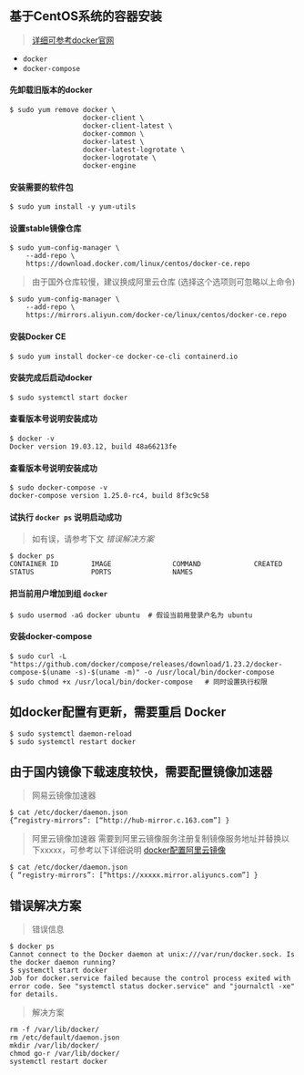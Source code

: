## 基于CentOS系统的容器安装
> [详细可参考docker官网](https://docs.docker.com/engine/install/centos/)

- `docker`
- `docker-compose`

####  先卸载旧版本的docker
```shell
$ sudo yum remove docker \
                  docker-client \
                  docker-client-latest \
                  docker-common \
                  docker-latest \
                  docker-latest-logrotate \
                  docker-logrotate \
                  docker-engine
```

####  安装需要的软件包
```shell
$ sudo yum install -y yum-utils
```

####  设置stable镜像仓库
```shell
$ sudo yum-config-manager \
    --add-repo \
    https://download.docker.com/linux/centos/docker-ce.repo
```
> 由于国外仓库较慢，建议换成阿里云仓库 (选择这个选项则可忽略以上命令)
```shell
$ sudo yum-config-manager \
    --add-repo \
    https://mirrors.aliyun.com/docker-ce/linux/centos/docker-ce.repo
```

####  安装Docker CE
```shell
$ sudo yum install docker-ce docker-ce-cli containerd.io
```

####  安装完成后启动docker
```shell
$ sudo systemctl start docker
```

#### 查看版本号说明安装成功 
```shell
$ docker -v
Docker version 19.03.12, build 48a66213fe
```

####  查看版本号说明安装成功
```shell
$ sudo docker-compose -v
docker-compose version 1.25.0-rc4, build 8f3c9c58
```

#### 试执行 `docker ps` 说明启动成功
> 如有误，请参考下文 *错误解决方案*
```shell
$ docker ps
CONTAINER ID        IMAGE               COMMAND             CREATED             STATUS              PORTS               NAMES
```

#### 把当前用户增加到组 `docker`
```shell
$ sudo usermod -aG docker ubuntu  # 假设当前用登录户名为 ubuntu
```

#### 安装docker-compose
```shell
$ sudo curl -L "https://github.com/docker/compose/releases/download/1.23.2/docker-compose-$(uname -s)-$(uname -m)" -o /usr/local/bin/docker-compose
$ sudo chmod +x /usr/local/bin/docker-compose   # 同时设置执行权限
```

## 如docker配置有更新，需要重启 Docker
```shell
$ sudo systemctl daemon-reload
$ sudo systemctl restart docker
```

## 由于国内镜像下载速度较快，需要配置镜像加速器
> 网易云镜像加速器
```shell
$ cat /etc/docker/daemon.json
{“registry-mirrors”: [“http://hub-mirror.c.163.com”] }
```

> 阿里云镜像加速器
> 需要到阿里云镜像服务注册复制镜像服务地址并替换以下xxxxx，可参考以下详细说明
> [docker配置阿里云镜像](https://blog.csdn.net/Baichi_00/article/details/102509012)
```shell
$ cat /etc/docker/daemon.json
{ “registry-mirrors”: [“https://xxxxx.mirror.aliyuncs.com”] } 
```

## 错误解决方案
> 错误信息
```shell
$ docker ps
Cannot connect to the Docker daemon at unix:///var/run/docker.sock. Is the docker daemon running?
$ systemctl start docker
Job for docker.service failed because the control process exited with error code. See "systemctl status docker.service" and "journalctl -xe" for details.
```
> 解决方案
```shell
rm -f /var/lib/docker/
rm /etc/default/daemon.json
mkdir /var/lib/docker/
chmod go-r /var/lib/docker/
systemctl restart docker
```

